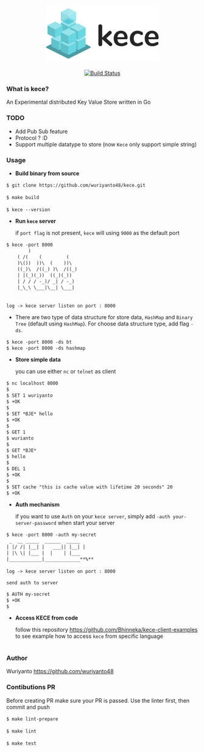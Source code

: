 <div align="center">

[<img src="./assets/logo-kece-readme.png" width="300">](https://github.com/wuriyanto48/kece)
<br/><br/>
[![Build Status](https://travis-ci.org/wuriyanto48/kece.svg?branch=master)](https://travis-ci.org/wuriyanto48/kece)
</div>

### What is kece?
An Experimental distributed Key Value Store written in Go


### TODO
- Add Pub Sub feature
- Protocol ? :D
- Support multiple datatype to store (now `Kece` only support simple string)

### Usage
- <b>Build binary from source</b>
```shell
$ git clone https://github.com/wuriyanto48/kece.git

$ make build

$ kece --version
```

- <b>Run `kece` server</b>

    if `port flag` is not present, `kece` will using `9000` as the default port
```shell
$ kece -port 8000
		)
	( /(    (         (
	)\())  ))\  (    ))\
	((_)\  /((_) )\  /((_)
	| |(_)(_))  ((_)(_))
	| / / / -_)/ _| / -_)
	|_\_\ \___|\__| \___|


log -> kece server listen on port : 8000
```

- There are two type of data structure for store data, `HashMap` and `Binary Tree` (default using `HashMap`). For choose data structure type, add flag `-ds`.
```shell
$ kece -port 8000 -ds bt
$ kece -port 8000 -ds hashmap
```

- <b>Store simple data</b>

    you can use either `nc` or `telnet` as client
```shell
$ nc localhost 8000
$
$ SET 1 wuriyanto
$ +OK
$
$ SET *BJE* hello
$ +OK
$
$ GET 1
$ wurianto
$
$ GET *BJE*
$ hello
$
$ DEL 1
$ +OK
$
$ SET cache "this is cache value with lifetime 20 seconds" 20
$ +OK
```

- <b>Auth mechanism</b>

    if you want to use `Auth` on your `kece server`, simply add `-auth your-server-password` when start your server
```shell
$ kece -port 8000 -auth my-secret
 _  __ _____  ______  _____
| |/ /| |__| |   ___|| |__| |
| |\ \| |___ |  |    | |___
|____________|_____________**%**

log -> kece server listen on port : 8000
```

    send auth to server
```shell
$ AUTH my-secret
$ +OK
$
```

- <b>Access KECE from code</b>

    follow this repository https://github.com/Bhinneka/kece-client-examples to see example how to access `kece` from specific language


#

### Author
Wuriyanto https://github.com/wuriyanto48


### Contibutions PR
Before creating PR make sure your PR is passed.
Use the linter first, then commit and push

```
$ make lint-prepare

$ make lint

$ make test
```
